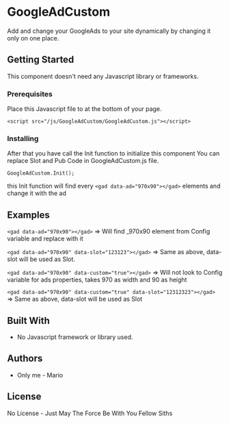 # GoogleAdCustom

Add and change your GoogleAds to your site dynamically by changing it only on one place.

## Getting Started

This component doesn't need any Javascript library or frameworks.

### Prerequisites

Place this Javascript file to at the bottom of your page.

```
<script src="/js/GoogleAdCustom/GoogleAdCustom.js"></script>
```

### Installing

After that you have call the Init function to initialize this component
You can replace Slot and Pub Code in GoogleAdCustom.js file.

```
GoogleAdCustom.Init();
```
this Init function will find every 
```<gad data-ad="970x90"></gad>``` 
elements and change it with the ad

## Examples
```<gad data-ad="970x90"></gad>``` => Will find _970x90 element from Config variable and replace with it

```<gad data-ad="970x90" data-slot="123123"></gad>``` => Same as above, data-slot will be used as Slot.

```<gad data-ad="970x90" data-custom="true"></gad>``` => Will not look to Config variable for ads properties, 
                                                         takes 970 as width and 90 as height

```<gad data-ad="970x90" data-custom="true" data-slot="12312323"></gad>``` => Same as above, data-slot will be used as Slot

## Built With

* No Javascript framework or library used.

## Authors

* Only me - Mario

## License

No License - Just May The Force Be With You Fellow Siths
